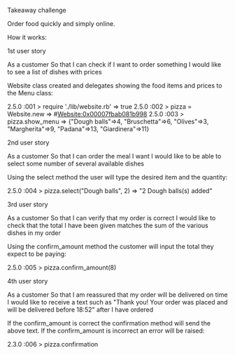 Takeaway challenge

Order food quickly and simply online.

How it works:

1st user story

As a customer
So that I can check if I want to order something
I would like to see a list of dishes with prices

Website class created and delegates showing the food items and prices to the Menu class:


2.5.0 :001 > require './lib/website.rb'
 => true
2.5.0 :002 > pizza = Website.new
 => #<Website:0x00007fbab081b998>
2.5.0 :003 > pizza.show_menu
 => {"Dough balls"=>4, "Bruschetta"=>6, "Olives"=>3, "Margherita"=>9, "Padana"=>13, "Giardinera"=>11}


2nd user story

As a customer
So that I can order the meal I want
I would like to be able to select some number of several available dishes

Using the select method the user will type the desired item and the quantity:

2.5.0 :004 > pizza.select("Dough balls", 2)
 => "2 Dough balls(s) added"

3rd user story

As a customer
So that I can verify that my order is correct
I would like to check that the total I have been given matches the sum of the various dishes in my order

Using the confirm_amount method the customer will input the total they expect to be paying:

2.5.0 :005 > pizza.confirm_amount(8)


4th user story

As a customer
So that I am reassured that my order will be delivered on time
I would like to receive a text such as "Thank you! Your order was placed and will be delivered before 18:52" after I have ordered

If the confirm_amount is correct the confirmation method will send the above text.  If the confirm_amount is incorrect an error will be raised:

2.3.0 :006 > pizza.confirmation
